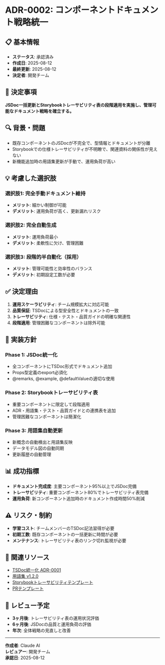 # ADR-0002: コンポーネントドキュメント戦略統一

## 📋 基本情報

- **ステータス**: 承認済み
- **作成日**: 2025-08-12
- **最終更新**: 2025-08-12
- **決定者**: 開発チーム

## 🎯 決定事項

**JSDoc一括更新とStorybookトレーサビリティ表の段階適用を実施し、管理可能なドキュメント戦略を確立する。**

## 🔍 背景・問題

- 既存コンポーネントのJSDocが不完全で、型情報とドキュメントが分離
- Storybookでの仕様トレーサビリティが不明瞭で、関連資料の関係性が見えない
- 新機能追加時の用語集更新が手動で、運用負荷が高い

## 💡 考慮した選択肢

### 選択肢1: 完全手動ドキュメント維持
- **メリット**: 細かい制御が可能
- **デメリット**: 運用負荷が高く、更新漏れリスク

### 選択肢2: 完全自動生成
- **メリット**: 運用負荷最小
- **デメリット**: 柔軟性に欠け、管理困難

### 選択肢3: 段階的半自動化（採用）
- **メリット**: 管理可能性と効率性のバランス
- **デメリット**: 初期設定工数が必要

## ✅ 決定理由

1. **運用スケーラビリティ**: チーム規模拡大に対応可能
2. **品質保証**: TSDocによる型安全性とドキュメントの一致
3. **トレーサビリティ**: 仕様・テスト・品質ガイドの明確な関連性
4. **段階適用**: 管理困難なコンポーネントは除外可能

## 🚀 実装方針

### Phase 1: JSDoc統一化
- 全コンポーネントにTSDoc形式でドキュメント追加
- Props型定義のexport必須化
- @remarks, @example, @defaultValueの適切な使用

### Phase 2: Storybookトレーサビリティ表
- 重要コンポーネントに限定して段階適用
- ADR・用語集・テスト・品質ガイドとの連携表を追加
- 管理困難なコンポーネントは簡潔化

### Phase 3: 用語集自動更新
- 新概念の自動検出と用語集反映
- データモデル図の自動同期
- 更新履歴の自動管理

## 📊 成功指標

- **ドキュメント完成度**: 主要コンポーネント95%以上でJSDoc完備
- **トレーサビリティ**: 重要コンポーネント80%でトレーサビリティ表完備
- **運用負荷**: 新コンポーネント追加時のドキュメント作成時間50%削減

## ⚠️ リスク・制約

- **学習コスト**: チームメンバーのTSDoc記法習得が必要
- **初期工数**: 既存コンポーネントの一括更新に時間が必要
- **メンテナンス**: トレーサビリティ表のリンク切れ監視が必要

## 🔗 関連リソース

- [TSDoc統一化 ADR-0001](./0001-use-tsdoc-unified-documentation.md)
- [用語集 v1.2.0](../glossary.md)
- [Storybookトレーサビリティテンプレート](../templates/storybook-traceability.md)
- [PRテンプレート](../../.github/PULL_REQUEST_TEMPLATE.md)

## 📝 レビュー予定

- **3ヶ月後**: トレーサビリティ表の運用状況評価
- **6ヶ月後**: JSDocの品質と運用負荷の評価
- **年次**: 全体戦略の見直しと改善

---

**作成者**: Claude AI  
**レビュアー**: 開発チーム  
**承認日**: 2025-08-12
